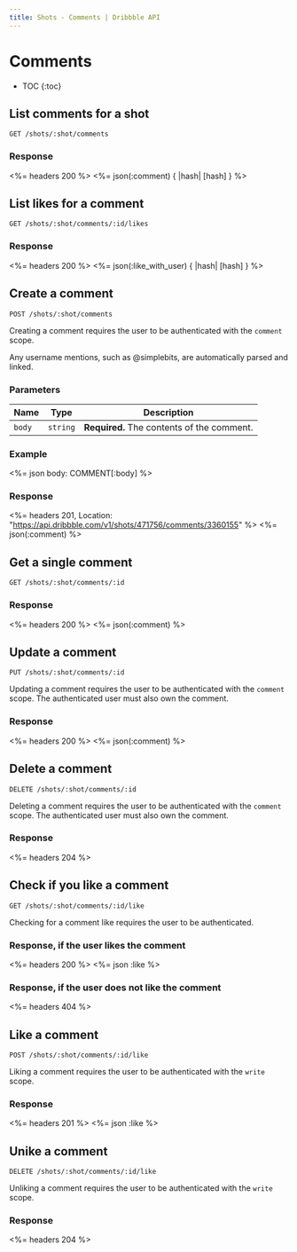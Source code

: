 ```yaml
---
title: Shots - Comments | Dribbble API
---
```


# Comments

* TOC
{:toc}

## List comments for a shot

    GET /shots/:shot/comments

### Response

<%= headers 200 %>
<%= json(:comment) { |hash| [hash] } %>

## List likes for a comment

    GET /shots/:shot/comments/:id/likes

### Response

<%= headers 200 %>
<%= json(:like_with_user) { |hash| [hash] } %>

## Create a comment

    POST /shots/:shot/comments

Creating a comment requires the user to be authenticated with the `comment`
scope.

Any username mentions, such as @simplebits, are automatically parsed and linked.

### Parameters

| Name | Type | Description |
|------|------|-------------|
| `body` | `string` | **Required.** The contents of the comment. |

### Example

<%= json body: COMMENT[:body] %>

### Response

<%= headers 201, Location: "https://api.dribbble.com/v1/shots/471756/comments/3360155" %>
<%= json(:comment) %>

## Get a single comment

    GET /shots/:shot/comments/:id

### Response

<%= headers 200 %>
<%= json(:comment) %>

## Update a comment

    PUT /shots/:shot/comments/:id

Updating a comment requires the user to be authenticated with the `comment`
scope. The authenticated user must also own the comment.

### Response

<%= headers 200 %>
<%= json(:comment) %>

## Delete a comment

    DELETE /shots/:shot/comments/:id

Deleting a comment requires the user to be authenticated with the `comment`
scope. The authenticated user must also own the comment.

### Response

<%= headers 204 %>

## Check if you like a comment

    GET /shots/:shot/comments/:id/like

Checking for a comment like requires the user to be authenticated.

### Response, if the user likes the comment

<%= headers 200 %>
<%= json :like %>

### Response, if the user does not like the comment

<%= headers 404 %>

## Like a comment

    POST /shots/:shot/comments/:id/like

Liking a comment requires the user to be authenticated with the `write` scope.

### Response

<%= headers 201 %>
<%= json :like %>

## Unike a comment

    DELETE /shots/:shot/comments/:id/like

Unliking a comment requires the user to be authenticated with the `write` scope.

### Response

<%= headers 204 %>
